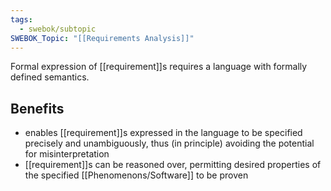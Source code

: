```yaml
---
tags:
  - swebok/subtopic
SWEBOK_Topic: "[[Requirements Analysis]]"
---
```

Formal expression of [[requirement]]s requires a language with formally defined semantics.
## Benefits
- enables [[requirement]]s expressed in the language to be specified precisely and unambiguously, thus (in principle) avoiding the potential for misinterpretation
- [[requirement]]s can be reasoned over, permitting desired properties of the specified [[Phenomenons/Software]] to be proven